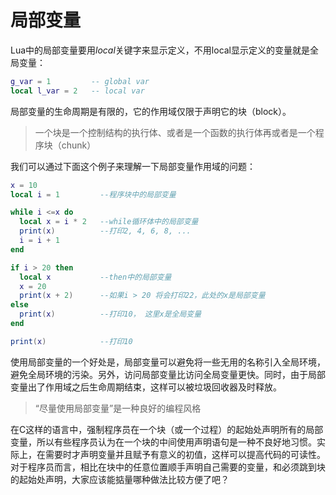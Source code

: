 # 局部变量

Lua中的局部变量要用*local*关键字来显示定义，不用local显示定义的变量就是全局变量：

```lua
g_var = 1         -- global var
local l_var = 2   -- local var
```

局部变量的生命周期是有限的，它的作用域仅限于声明它的块（block）。

>一个块是一个控制结构的执行体、或者是一个函数的执行体再或者是一个程序块（chunk）

我们可以通过下面这个例子来理解一下局部变量作用域的问题：

```lua
x = 10
local i = 1         --程序块中的局部变量

while i <=x do
  local x = i * 2   --while循环体中的局部变量
  print(x)          --打印2, 4, 6, 8, ...
  i = i + 1
end

if i > 20 then
  local x           --then中的局部变量
  x = 20
  print(x + 2)      --如果i > 20 将会打印22，此处的x是局部变量
else
  print(x)          --打印10， 这里x是全局变量
end

print(x)            --打印10
```

使用局部变量的一个好处是，局部变量可以避免将一些无用的名称引入全局环境，避免全局环境的污染。另外，访问局部变量比访问全局变量更快。同时，由于局部变量出了作用域之后生命周期结束，这样可以被垃圾回收器及时释放。

>“尽量使用局部变量”是一种良好的编程风格

在C这样的语言中，强制程序员在一个块（或一个过程）的起始处声明所有的局部变量，所以有些程序员认为在一个块的中间使用声明语句是一种不良好地习惯。实际上，在需要时才声明变量并且赋予有意义的初值，这样可以提高代码的可读性。对于程序员而言，相比在块中的任意位置顺手声明自己需要的变量，和必须跳到块的起始处声明，大家应该能掂量哪种做法比较方便了吧？
